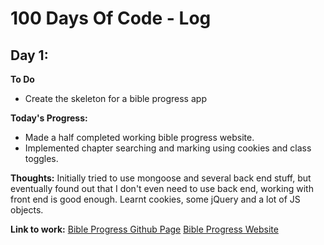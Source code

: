 # 100 Days Of Code - Log

## Day 1: 

**To Do**
- Create the skeleton for a bible progress app

**Today's Progress:**
- Made a half completed working bible progress website. 
- Implemented chapter searching and marking using cookies and class toggles.

**Thoughts:** 
Initially tried to use mongoose and several back end stuff, but eventually found out that I don't even need to use back end, working with front end is good enough.
Learnt cookies, some jQuery and a lot of JS objects.

**Link to work:** 
[Bible Progress Github Page](https://github.com/Hosef99/bible-progress)
[Bible Progress Website](https://hosef99.github.io/bible-progress/#)